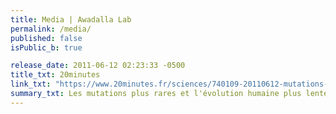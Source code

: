 ```yaml
---
title: Media | Awadalla Lab
permalink: /media/
published: false
isPublic_b: true

release_date: 2011-06-12 02:23:33 -0500
title_txt: 20minutes
link_txt: "https://www.20minutes.fr/sciences/740109-20110612-mutations-plus-rares-evolution-humaine-plus-lente-croyait"
summary_txt: Les mutations plus rares et l'évolution humaine plus lente qu'on croyait
---
```

